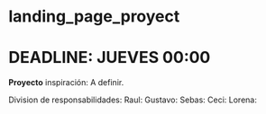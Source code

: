 # landing_page_proyect
# **DEADLINE: JUEVES 00:00**

**Proyecto** inspiración: A definir.

Division de responsabilidades:
Raul:
Gustavo:
Sebas:
Ceci:
Lorena:
